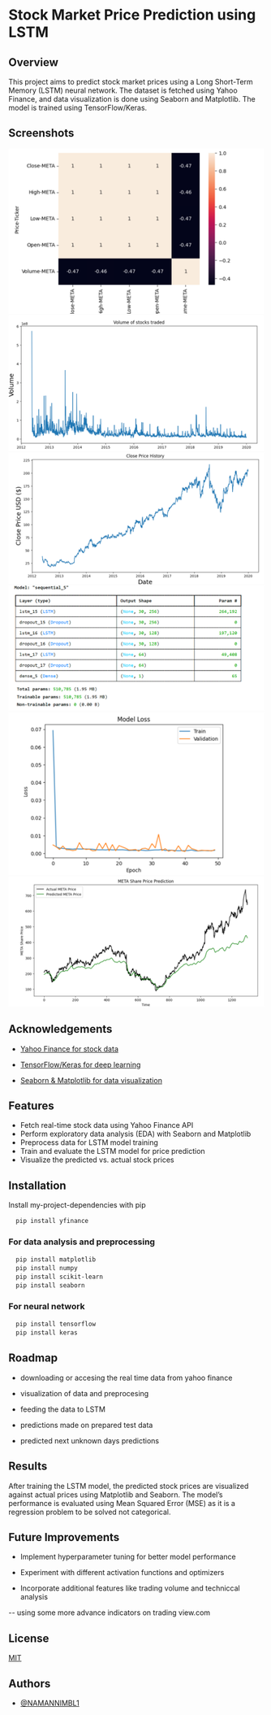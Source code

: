 
# Stock Market Price Prediction using LSTM

## Overview

This project aims to predict stock market prices using a Long Short-Term Memory (LSTM) neural network. The dataset is fetched using Yahoo Finance, and data visualization is done using Seaborn and Matplotlib. The model is trained using TensorFlow/Keras.

## Screenshots 
![demo](https://github.com/NAMANNIMBLE1/stock_market_price_prediction/blob/main/images/Screenshot%202025-03-06%20184622.png)
![demo](https://github.com/NAMANNIMBLE1/stock_market_price_prediction/blob/main/images/Screenshot%202025-03-06%20184629.png)
![demo](https://github.com/NAMANNIMBLE1/stock_market_price_prediction/blob/main/images/Screenshot%202025-03-06%20184634.png)
![demo](https://github.com/NAMANNIMBLE1/stock_market_price_prediction/blob/main/images/Screenshot%202025-03-06%20184642.png)
![demo](https://github.com/NAMANNIMBLE1/stock_market_price_prediction/blob/main/images/Screenshot%202025-03-06%20184647.png)
![demo](https://github.com/NAMANNIMBLE1/stock_market_price_prediction/blob/main/images/Screenshot%202025-03-06%20184654.png)

## Acknowledgements

- [Yahoo Finance for stock data](https://finance.yahoo.com)
- [TensorFlow/Keras for deep learning](https://keras.io/api/)

- [Seaborn & Matplotlib for data visualization](https://seaborn.pydata.org/)
## Features

- Fetch real-time stock data using Yahoo Finance API
- Perform exploratory data analysis (EDA) with Seaborn and Matplotlib
- Preprocess data for LSTM model training
- Train and evaluate the LSTM model for price prediction
- Visualize the predicted vs. actual stock prices


## Installation

Install my-project-dependencies with pip

```bash
  pip install yfinance 
```
### For data analysis and preprocessing 
```bash
  pip install matplotlib 
  pip install numpy 
  pip install scikit-learn 
  pip install seaborn 
```
### For neural network 
```bash
  pip install tensorflow
  pip install keras 
```


## Roadmap

- downloading or accesing the real time data from yahoo finance 

- visualization of data and preprocesing 
- feeding the data to LSTM 
- predictions  made on prepared test data 
- predicted next unknown days predictions

## Results

After training the LSTM model, the predicted stock prices are visualized against actual prices using Matplotlib and Seaborn. The model’s performance is evaluated using Mean Squared Error (MSE) as it is a regression problem to be solved not categorical.
## Future Improvements 


- Implement hyperparameter tuning for better model performance

- Experiment with different activation functions and optimizers

- Incorporate additional features like trading volume and techniccal analysis 

-- using some more advance indicators on trading view.com 
## License

[MIT](https://choosealicense.com/licenses/mit/)


## Authors

- [@NAMANNIMBL1](https://github.com/NAMANNIMBLE1)

